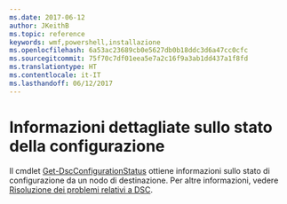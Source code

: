 ```yaml
---
ms.date: 2017-06-12
author: JKeithB
ms.topic: reference
keywords: wmf,powershell,installazione
ms.openlocfilehash: 6a53ac23689cb0e5627db0b18ddc3d6a47cc0cfc
ms.sourcegitcommit: 75f70c7df01eea5e7a2c16f9a3ab1dd437a1f8fd
ms.translationtype: HT
ms.contentlocale: it-IT
ms.lasthandoff: 06/12/2017
---
```

<a id="details-about-configuration-status" class="xliff"></a>
# Informazioni dettagliate sullo stato della configurazione

Il cmdlet [Get-DscConfigurationStatus](https://technet.microsoft.com/library/mt517868.aspx) ottiene informazioni sullo stato di configurazione da un nodo di destinazione. Per altre informazioni, vedere [Risoluzione dei problemi relativi a DSC](https://msdn.microsoft.com/powershell/dsc/troubleshooting).

